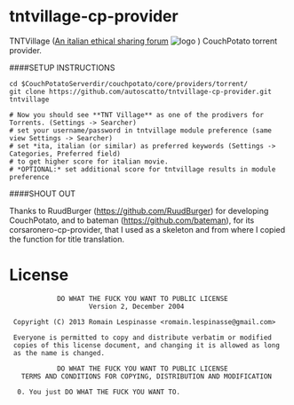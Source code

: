 tntvillage-cp-provider
======================

TNTVillage ([An italian ethical sharing forum](http://www.tntvillage.scambioetico.org/index.php) ![logo](http://forum.tntvillage.scambioetico.org/style_images/mkportal-636/loghino.gif) ) CouchPotato torrent provider.

####SETUP INSTRUCTIONS

```
cd $CouchPotatoServerdir/couchpotato/core/providers/torrent/
git clone https://github.com/autoscatto/tntvillage-cp-provider.git tntvillage

# Now you should see **TNT Village** as one of the prodivers for Torrents. (Settings -> Searcher)
# set your username/password in tntvillage module preference (same view Settings -> Searcher)
# set *ita, italian (or similar) as preferred keywords (Settings -> Categories, Preferred field)
# to get higher score for italian movie.
# *OPTIONAL:* set additional score for tntvillage results in module preference
```

####SHOUT OUT

Thanks to RuudBurger (https://github.com/RuudBurger) for developing CouchPotato, 
and to bateman (https://github.com/bateman), for its corsaronero-cp-provider, that I used as a skeleton and from where I copied the function for title translation.



License
=========

```
            DO WHAT THE FUCK YOU WANT TO PUBLIC LICENSE
                    Version 2, December 2004

 Copyright (C) 2013 Romain Lespinasse <romain.lespinasse@gmail.com>

 Everyone is permitted to copy and distribute verbatim or modified
 copies of this license document, and changing it is allowed as long
 as the name is changed.

            DO WHAT THE FUCK YOU WANT TO PUBLIC LICENSE
   TERMS AND CONDITIONS FOR COPYING, DISTRIBUTION AND MODIFICATION

  0. You just DO WHAT THE FUCK YOU WANT TO.
```
